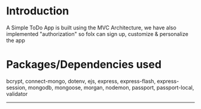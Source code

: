 # Introduction

A Simple ToDo App is built using the MVC Architecture, we have also implemented "authorization" so folx can sign up, customize & personalize the app

# Packages/Dependencies used

bcrypt, connect-mongo, dotenv, ejs, express, express-flash, express-session, mongodb, mongoose, morgan, nodemon, passport, passport-local, validator

---
